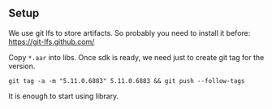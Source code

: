 
## Setup

We use git lfs to store artifacts. So probably you need to install it before: https://git-lfs.github.com/

Copy `*.aar` into libs.
Once sdk is ready, we need just to create git tag for the version.
```
git tag -a -m "5.11.0.6883" 5.11.0.6883 && git push --follow-tags
```
It is enough to start using library.
